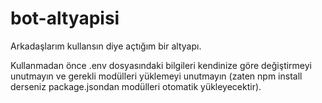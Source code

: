 # bot-altyapisi
Arkadaşlarım kullansın diye açtığım bir altyapı.

Kullanmadan önce .env dosyasındaki bilgileri kendinize göre değiştirmeyi unutmayın ve gerekli modülleri yüklemeyi unutmayın (zaten npm install derseniz package.jsondan modülleri otomatik yükleyecektir).
